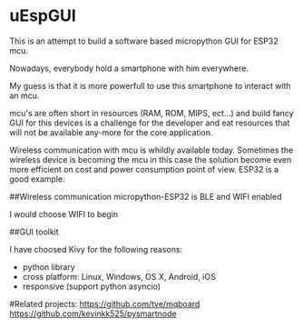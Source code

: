 # uEspGUI

This is an attempt to build a software based micropython GUI for ESP32 mcu.

Nowadays, everybody hold a smartphone with him everywhere.

My guess is that it is more powerfull to use this smartphone to interact with an mcu.

mcu's are often short in resources (RAM, ROM, MIPS, ect...) and build fancy GUI for this devices is a challenge for the developer and eat resources that will not be available any-more for the core application.

Wireless communication with mcu is whildly available today. Sometimes the wireless device is becoming the mcu in this case the solution become even more efficient on cost and power consumption point of view. ESP32 is a good example.

##Wireless communication
micropython-ESP32 is BLE and WIFI enabled

I would choose WIFI to begin



##GUI toolkit

I have choosed Kivy for the following reasons:
- python library
- cross platform: Linux, Windows, OS X, Android, iOS
- responsive (support python asyncio)

#Related projects:
https://github.com/tve/mqboard
https://github.com/kevinkk525/pysmartnode
